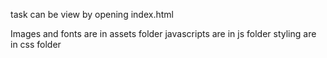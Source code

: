 task can be view by opening index.html

Images and fonts are in assets folder
javascripts are in js folder
styling are in css folder 
